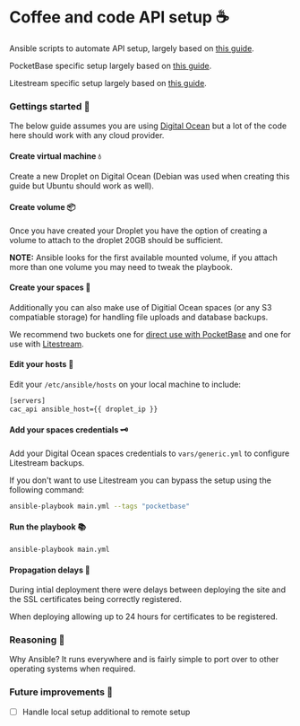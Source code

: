 # Coffee and code API setup ☕

Ansible scripts to automate API setup, largely based on [this guide](https://www.digitalocean.com/community/tutorials/how-to-use-ansible-to-automate-initial-server-setup-on-ubuntu-22-04).

PocketBase specific setup largely based on [this guide](https://github.com/pocketbase/pocketbase/discussions/512).

Litestream specific setup largely based on [this guide](https://litestream.io/guides/systemd/).

### Gettings started 🚀

The below guide assumes you are using [Digital Ocean](https://www.digitalocean.com/) but a lot of the code here should work with any cloud provider.

#### Create virtual machine 💧

Create a new Droplet on Digital Ocean (Debian was used when creating this guide but Ubuntu should work as well).

#### Create volume 📦

Once you have created your Droplet you have the option of creating a volume to attach to the droplet 20GB should be sufficient.

**NOTE:** Ansible looks for the first available mounted volume, if you attach more than one volume you may need to tweak the playbook.

#### Create your spaces 🌌

Additionally you can also make use of Digitial Ocean spaces (or any S3 compatiable storage) for handling file uploads and database backups.

We recommend two buckets one for [direct use with PocketBase](https://pocketbase.io/docs/files-handling/#storage-options) and one for use with [Litestream](https://litestream.io/).

#### Edit your hosts 📝

Edit your `/etc/ansible/hosts` on your local machine to include:

```sh
[servers]
cac_api ansible_host={{ droplet_ip }}
```

#### Add your spaces credentials 🗝

Add your Digital Ocean spaces credentials to `vars/generic.yml` to configure Litestream backups.

If you don't want to use Litestream you can bypass the setup using the following command:

```sh
ansible-playbook main.yml --tags "pocketbase"
```

#### Run the playbook 📚

```sh
ansible-playbook main.yml
```

#### Propagation delays 🛑

During intial deployment there were delays between deploying the site and the SSL certificates being correctly registered.

When deploying allowing up to 24 hours for certificates to be registered.

### Reasoning 🤔

Why Ansible? It runs everywhere and is fairly simple to port over to other operating systems when required.

### Future improvements 🔮

- [ ] Handle local setup additional to remote setup

